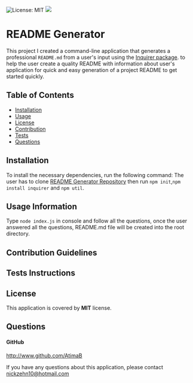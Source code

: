 ![License: MIT](https://img.shields.io/badge/License-MIT-green.svg)  ![](https://img.shields.io/github/followers/AtimaB?style=social)


# README Generator
This project I created a command-line application that generates a professional `README.md` from a user's input using the [Inquirer package](https://www.npmjs.com/package/inquirer). to help the user create a quality README with information about user's application for quick and easy generation of a project README to get started quickly.

## Table of Contents
* [Installation](#installation)
* [Usage](#usage-information)
* [License](#license)
* [Contribution](#contribution-guidelines)
* [Tests](#tests-instructions)
* [Questions](#questions)

## Installation
  To install the necessary dependencies, run the following command: The user has to clone [README Generator Repository](https://github.com/AtimaB/Readme-Generator.git) then run `npm init`,`npm install inquirer` and `npm util`.
## Usage Information
  Type `node index.js` in console and follow all the questions, once the user answered all the questions, README.md file will be created into the root directory.
## Contribution Guidelines

## Tests Instructions

## License
This application is covered by **MIT** license.

## Questions
#### GitHub
  http://www.github.com/AtimaB

If you have any questions about this application, please contact  nickzehn10@hotmail.com
